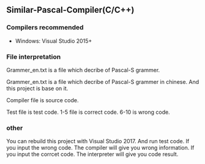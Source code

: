## Similar-Pascal-Compiler(C/C++)

### Compilers recommended
 * Windows: Visual Studio 2015+

### File interpretation
Grammer_en.txt is a file which decribe of Pascal-S grammer.

Grammer_en.txt is a file which decribe of Pascal-S grammer in chinese. And this project is base on it.

Compiler file is source code.

Test file is test code. 1-5 file is correct code. 6-10 is wrong code.

### other
You can rebuild this project with Visual Studio 2017. And run test code. If you input the wrong code. The compiler will give you wrong information.
If you input the corrcet code. The interpreter will give you code result.

